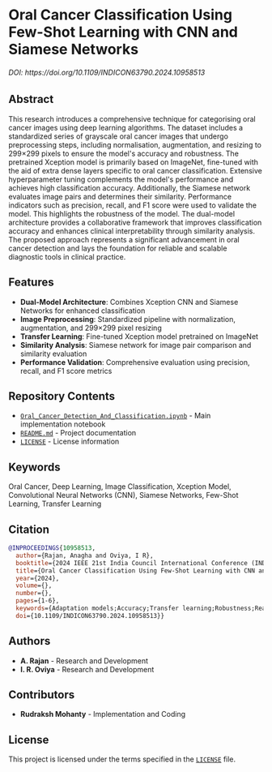 # Oral Cancer Classification Using Few-Shot Learning with CNN and Siamese Networks
<h6>DOI: https://doi.org/10.1109/INDICON63790.2024.10958513</h6>

## Abstract

This research introduces a comprehensive technique for categorising oral cancer images using deep learning algorithms. The dataset includes a standardized series of grayscale oral cancer images that undergo preprocessing steps, including normalisation, augmentation, and resizing to 299×299 pixels to ensure the model's accuracy and robustness. The pretrained Xception model is primarily based on ImageNet, fine-tuned with the aid of extra dense layers specific to oral cancer classification. Extensive hyperparameter tuning complements the model's performance and achieves high classification accuracy. Additionally, the Siamese network evaluates image pairs and determines their similarity. Performance indicators such as precision, recall, and F1 score were used to validate the model. This highlights the robustness of the model. The dual-model architecture provides a collaborative framework that improves classification accuracy and enhances clinical interpretability through similarity analysis. The proposed approach represents a significant advancement in oral cancer detection and lays the foundation for reliable and scalable diagnostic tools in clinical practice.

## Features

- **Dual-Model Architecture**: Combines Xception CNN and Siamese Networks for enhanced classification
- **Image Preprocessing**: Standardized pipeline with normalization, augmentation, and 299×299 pixel resizing
- **Transfer Learning**: Fine-tuned Xception model pretrained on ImageNet
- **Similarity Analysis**: Siamese network for image pair comparison and similarity evaluation
- **Performance Validation**: Comprehensive evaluation using precision, recall, and F1 score metrics

## Repository Contents

- [`Oral_Cancer_Detection_And_Classification.ipynb`](Oral_Cancer_Detection_And_Classification.ipynb) - Main implementation notebook
- [`README.md`](README.md) - Project documentation
- [`LICENSE`](LICENSE) - License information

## Keywords

Oral Cancer, Deep Learning, Image Classification, Xception Model, Convolutional Neural Networks (CNN), Siamese Networks, Few-Shot Learning, Transfer Learning

## Citation

```bibtex
@INPROCEEDINGS{10958513,
  author={Rajan, Anagha and Oviya, I R},
  booktitle={2024 IEEE 21st India Council International Conference (INDICON)}, 
  title={Oral Cancer Classification Using Few-Shot Learning with CNN and Siamese Networks}, 
  year={2024},
  volume={},
  number={},
  pages={1-6},
  keywords={Adaptation models;Accuracy;Transfer learning;Robustness;Real-time systems;Planning;Convolutional neural networks;Tuning;Cancer;Residual neural networks;Oral Cancer;Deep Learning;Image Classification;Xception Model;Convolutional Neural Networks (CNN);Siamese Networks},
  doi={10.1109/INDICON63790.2024.10958513}}

```

## Authors

- **A. Rajan** - Research and Development
- **I. R. Oviya** - Research and Development

## Contributors
- **Rudraksh Mohanty** - Implementation and Coding

## License

This project is licensed under the terms specified in the [`LICENSE`](LICENSE) file.

